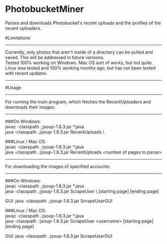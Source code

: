 # PhotobucketMiner
Parses and downloads Photobucket's recent uploads and the profiles of the recent uploaders. 

#Limitations
<hr>
Currently, only photos that aren't inside of a directory can be pulled and saved. This will be addressed in future versions.
<br>
Tested 100% working on Windows. Mac OS sort of works, but not quite. Linux was tested and 100% working months ago, but has not been tested with recent updates.
<hr>

#Usage
<hr>
For running the main program, which fetches the RecentUploaders and downloads their images:
<hr>
###On Windows:
<br>
javac -classpath .;jsoup-1.8.3.jar *.java
<br>
java -classpath .;jsoup-1.8.3.jar RecentUploads \<number of pages to parse\>

###Linux / Mac OS:
<br>
javac -classpath .:jsoup-1.8.3.jar *.java
<br>
java -classpath .:jsoup-1.8.3.jar RecentUploads \<number of pages to parse\>
<hr>
For downloading the images of specified accounts:
<hr>
###On Windows:
<br>
javac -classpath .;jsoup-1.8.3.jar *.java
<br>
java -classpath .;jsoup-1.8.3.jar ScrapeUser \<username\> [starting page] [ending page]
<br>

GUI: java -classpath .;jsoup-1.8.3.jar ScrapeUserGUI

###Linux / Mac OS:
<br>
javac -classpath .:jsoup-1.8.3.jar *.java
<br>
java -classpath .:jsoup-1.8.3.jar ScrapeUser \<username\> [starting page] [ending page]
<br>

GUI: java -classpath .:jsoup-1.8.3.jar ScrapeUserGUI
